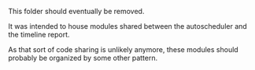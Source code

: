 This folder should eventually be removed.


It was intended to house modules shared between the autoscheduler and the timeline report.

As that sort of code sharing is unlikely anymore, these modules should probably be organized by some other pattern.
